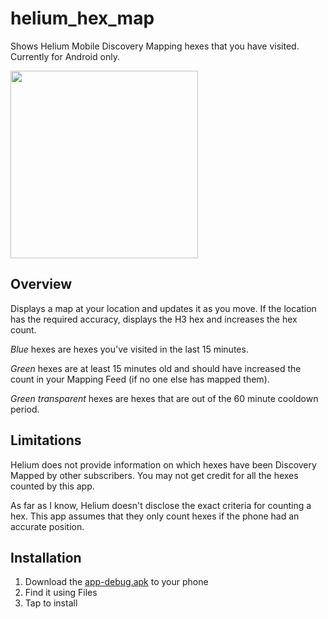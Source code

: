 # helium_hex_map

Shows Helium Mobile Discovery Mapping hexes that you have visited. Currently for Android only.

<img src="https://github.com/dirkbeer/flutter_h3_map/assets/6425332/59bc602f-60fc-4e7f-9f63-2b801255f45e" height="300">

## Overview

Displays a map at your location and updates it as you move. If the location has the required accuracy, displays the H3 hex and increases the hex count.

_Blue_ hexes are hexes you've visited in the last 15 minutes.

_Green_ hexes are at least 15 minutes old and should have increased the count in your Mapping Feed (if no one else has mapped them).

_Green transparent_ hexes are hexes that are out of the 60 minute cooldown period.

## Limitations

Helium does not provide information on which hexes have been Discovery Mapped by other subscribers. You may not get credit for all the hexes counted by this app.

As far as I know, Helium doesn't disclose the exact criteria for counting a hex. This app assumes that they only count hexes if the phone had an accurate position.

## Installation

1. Download the [app-debug.apk](https://github.com/dirkbeer/helium_hex_map/releases/tag/v0.1.0-alpha) to your phone
2. Find it using Files
3. Tap to install
